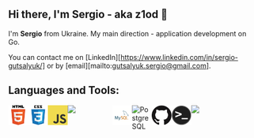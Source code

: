 ## Hi there, I'm Sergio - aka z1od 👋

I'm **Sergio** from Ukraine. My main direction - application development on Go. 

You can contact me on [LinkedIn][https://www.linkedin.com/in/sergio-gutsalyuk/] or by [email][mailto:gutsalyuk.sergio@gmail.com].

## Languages and Tools:

<img align="left" alt="HTML5" width="40px" src="https://raw.githubusercontent.com/github/explore/80688e429a7d4ef2fca1e82350fe8e3517d3494d/topics/html/html.png" /><img align="left" alt="CSS3" width="40px" src="https://raw.githubusercontent.com/github/explore/80688e429a7d4ef2fca1e82350fe8e3517d3494d/topics/css/css.png" /><img align="left" alt="JavaScript" width="40px" src="https://raw.githubusercontent.com/github/explore/80688e429a7d4ef2fca1e82350fe8e3517d3494d/topics/javascript/javascript.png" /><img align="left" width="90px" src="https://golang.org/lib/godoc/images/go-logo-blue.svg">

<img align="left" alt="MySQL" width="40px" src="https://raw.githubusercontent.com/github/explore/80688e429a7d4ef2fca1e82350fe8e3517d3494d/topics/mysql/mysql.png"/><img align="left" alt="PostgreSQL" width="40px" src="https://upload.wikimedia.org/wikipedia/commons/thumb/2/29/Postgresql_elephant.svg/1024px-Postgresql_elephant.svg.png"><img align="left" alt="GitHub" width="40px" src="https://raw.githubusercontent.com/github/explore/78df643247d429f6cc873026c0622819ad797942/topics/github/github.png" /><img align="left" alt="Terminal" width="40px" src="https://raw.githubusercontent.com/github/explore/80688e429a7d4ef2fca1e82350fe8e3517d3494d/topics/terminal/terminal.png" /><img align="left" width="40px" src="https://resources.jetbrains.com/storage/products/goland/img/meta/goland_logo_300x300.png">

  

